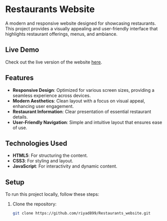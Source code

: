 # Restaurants Website

A modern and responsive website designed for showcasing restaurants. This project provides a visually appealing and user-friendly interface that highlights restaurant offerings, menus, and ambiance.

## Live Demo

Check out the live version of the website [here](https://riyad899.github.io/Restaurants_website/).

## Features

- **Responsive Design**: Optimized for various screen sizes, providing a seamless experience across devices.
- **Modern Aesthetics**: Clean layout with a focus on visual appeal, enhancing user engagement.
- **Restaurant Information**: Clear presentation of essential restaurant details.
- **User-Friendly Navigation**: Simple and intuitive layout that ensures ease of use.

## Technologies Used

- **HTML5**: For structuring the content.
- **CSS3**: For styling and layout.
- **JavaScript**: For interactivity and dynamic content.

## Setup

To run this project locally, follow these steps:

1. Clone the repository:
   ```bash
   git clone https://github.com/riyad899/Restaurants_website.git
